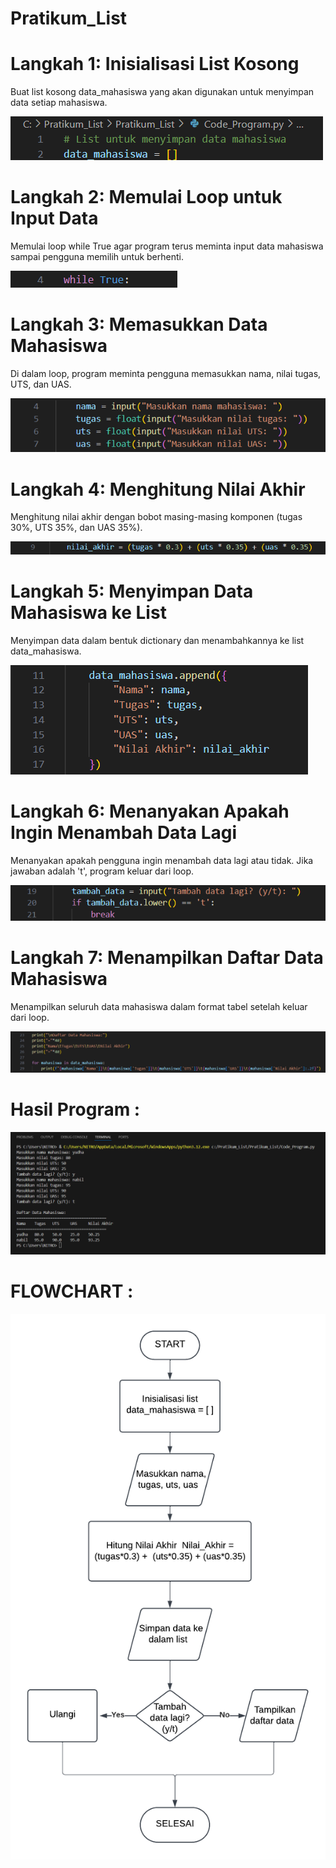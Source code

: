 # Pratikum_List

# Langkah 1: Inisialisasi List Kosong
  Buat list kosong data_mahasiswa yang akan digunakan untuk menyimpan data setiap mahasiswa.
  
  ![Gambar](Gambar/SS1.png)

# Langkah 2: Memulai Loop untuk Input Data
  Memulai loop while True agar program terus meminta input data mahasiswa sampai pengguna memilih untuk berhenti.
  
  ![Gambar](Gambar/SS2.png)

# Langkah 3: Memasukkan Data Mahasiswa
  Di dalam loop, program meminta pengguna memasukkan nama, nilai tugas, UTS, dan UAS.
  
  ![Gambar](Gambar/SS3.png)

# Langkah 4: Menghitung Nilai Akhir
  Menghitung nilai akhir dengan bobot masing-masing komponen (tugas 30%, UTS 35%, dan UAS 35%).
  
  ![Gambar](Gambar/SS4.png)

# Langkah 5: Menyimpan Data Mahasiswa ke List
  Menyimpan data dalam bentuk dictionary dan menambahkannya ke list data_mahasiswa.
  
  ![Gambar](Gambar/SS5.png)

# Langkah 6: Menanyakan Apakah Ingin Menambah Data Lagi
  Menanyakan apakah pengguna ingin menambah data lagi atau tidak. Jika jawaban adalah 't', program keluar dari loop.
  
  ![Gambar](Gambar/SS6.png)

# Langkah 7: Menampilkan Daftar Data Mahasiswa
  Menampilkan seluruh data mahasiswa dalam format tabel setelah keluar dari loop.
  
  ![Gambar](Gambar/SS7.png)

# Hasil Program :
  
  ![Gambar](Gambar/SS8.png)

# FLOWCHART :
  
  ![Gambar](Gambar/FLOWCHART.png)

